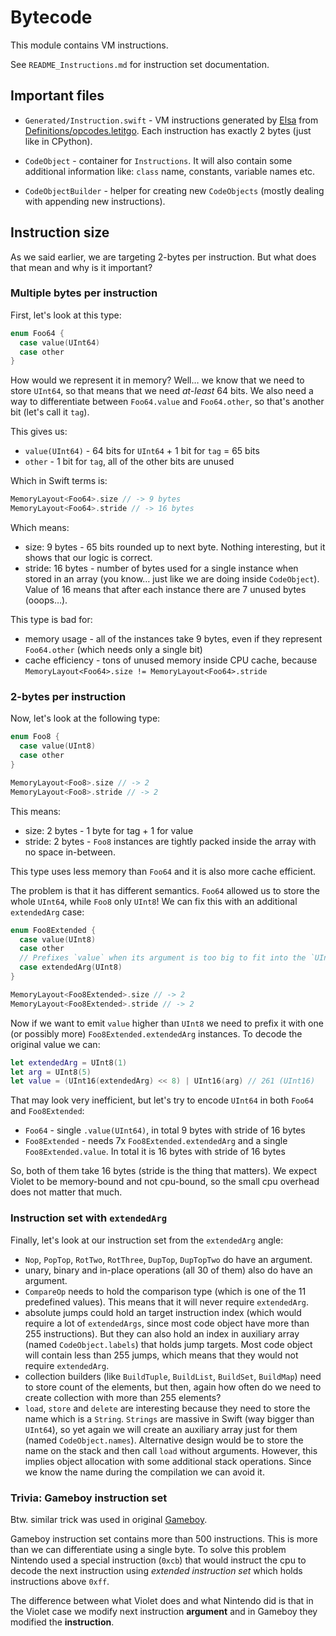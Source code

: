 # Bytecode

This module contains VM instructions.

See `README_Instructions.md` for instruction set documentation.

## Important files

- `Generated/Instruction.swift` - VM instructions generated by [Elsa](https://github.com/LiarPrincess/Violet/Sources/Elsa) from [Definitions/opcodes.letitgo](https://github.com/LiarPrincess/Violet/Definitions/opcodes.letitgo). Each instruction has exactly 2 bytes (just like in CPython).

- `CodeObject` - container for `Instructions`. It will also contain some additional information like: `class` name, constants, variable names etc.

- `CodeObjectBuilder` - helper for creating new `CodeObjects` (mostly dealing with appending new instructions).

## Instruction size

As we said earlier, we are targeting 2-bytes per instruction. But what does that mean and why is it important?

### Multiple bytes per instruction

First, let's look at this type:

```Swift
enum Foo64 {
  case value(UInt64)
  case other
}
```

How would we represent it in memory?
Well… we know that we need to store `UInt64`, so that means that we need *at-least* 64 bits. We also need a way to differentiate between `Foo64.value` and `Foo64.other`, so that's another bit (let's call it `tag`).

This gives us:
- `value(UInt64)` - 64 bits for `UInt64` + 1 bit for `tag` = 65 bits
- `other` - 1 bit for `tag`, all of the other bits are unused

Which in Swift terms is:

```Swift
MemoryLayout<Foo64>.size // -> 9 bytes
MemoryLayout<Foo64>.stride // -> 16 bytes
```

Which means:
- size: 9 bytes - 65 bits rounded up to next byte. Nothing interesting, but it shows that our logic is correct.
- stride: 16 bytes - number of bytes used for a single instance when stored in an array (you know… just like we are doing inside `CodeObject`). Value of 16 means that after each instance there are 7 unused bytes (ooops…).

This type is bad for:
- memory usage - all of the instances take 9 bytes, even if they represent `Foo64.other` (which needs only a single bit)
- cache efficiency - tons of unused memory inside CPU cache, because `MemoryLayout<Foo64>.size != MemoryLayout<Foo64>.stride`

### 2-bytes per instruction

Now, let's look at the following type:

```Swift
enum Foo8 {
  case value(UInt8)
  case other
}

MemoryLayout<Foo8>.size // -> 2
MemoryLayout<Foo8>.stride // -> 2
```

This means:
- size: 2 bytes - 1 byte for tag + 1 for value
- stride: 2 bytes - `Foo8` instances are tightly packed inside the array with no space in-between.

This type uses less memory than `Foo64` and it is also more cache efficient.

The problem is that it has different semantics. `Foo64` allowed us to store the whole `UInt64`, while `Foo8` only `UInt8`! We can fix this with an additional `extendedArg` case:

```Swift
enum Foo8Extended {
  case value(UInt8)
  case other
  // Prefixes `value` when its argument is too big to fit into the `UInt8`. Ignored for `other`.
  case extendedArg(UInt8)
}

MemoryLayout<Foo8Extended>.size // -> 2
MemoryLayout<Foo8Extended>.stride // -> 2
```

Now if we want to emit `value` higher than `UInt8` we need to prefix it with one (or possibly more) `Foo8Extended.extendedArg` instances. To decode the original value we can:

```Swift
let extendedArg = UInt8(1)
let arg = UInt8(5)
let value = (UInt16(extendedArg) << 8) | UInt16(arg) // 261 (UInt16)
```

That may look very inefficient, but let's try to encode `UInt64` in both `Foo64` and `Foo8Extended`:
- `Foo64` - single `.value(UInt64)`, in total 9 bytes with stride of 16 bytes
- `Foo8Extended` - needs 7x `Foo8Extended.extendedArg` and a single `Foo8Extended.value`. In total it is 16 bytes with stride of 16 bytes

So, both of them take 16 bytes (stride is the thing that matters). We expect Violet to be memory-bound and not cpu-bound, so the small cpu overhead does not matter that much.

### Instruction set with `extendedArg`

Finally, let's look at our instruction set from the `extendedArg` angle:
- `Nop`, `PopTop`, `RotTwo`, `RotThree`, `DupTop`, `DupTopTwo` do have an argument.
- unary, binary and in-place operations (all 30 of them) also do have an argument.
- `CompareOp` needs to hold the comparison type (which is one of the 11 predefined values). This means that it will never require `extendedArg`.
- absolute jumps could hold an target instruction index (which would require a lot of `extendedArgs`, since most code object have more than 255 instructions). But they can also hold an index in auxiliary array (named `CodeObject.labels`) that holds jump targets. Most code object will contain less than 255 jumps, which means that they would not require `extendedArg`.
- collection builders (like `BuildTuple`, `BuildList`, `BuildSet`, `BuildMap`) need to store count of the elements, but then, again how often do we need to create collection with more than 255 elements?
- `load`, `store` and `delete` are interesting because they need to store the name which is a `String`. `Strings` are massive in Swift (way bigger than `UInt64`), so yet again we will create an auxiliary array just for them (named `CodeObject.names`). Alternative design would be to store the name on the stack and then call `load` without arguments. However, this implies object allocation with some additional stack operations. Since we know the name during the compilation we can avoid it.

### Trivia: Gameboy instruction set

Btw. similar trick was used in original [Gameboy](https://github.com/LiarPrincess/Swift-plays-Pokemon).

Gameboy instruction set contains more than 500 instructions. This is more than we can differentiate using a single byte. To solve this problem Nintendo used a special instruction (`0xcb`) that would instruct the cpu to decode the next instruction using *extended instruction set* which holds instructions above `0xff`.

The difference between what Violet does and what Nintendo did is that in the Violet case we modify next instruction **argument** and in Gameboy they modified the **instruction**.
